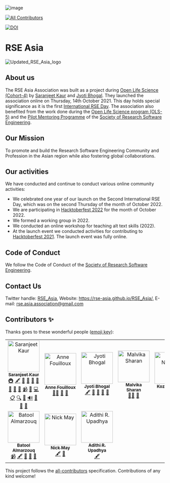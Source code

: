 ![image](https://user-images.githubusercontent.com/28556616/128458681-c11bdd5d-0144-4622-8417-8252449de92f.png)

<!-- ALL-CONTRIBUTORS-BADGE:START - Do not remove or modify this section -->
[![All Contributors](https://img.shields.io/badge/all_contributors-10-orange.svg?style=flat-square)](#contributors-)
<!-- ALL-CONTRIBUTORS-BADGE:END -->

[![DOI](https://zenodo.org/badge/415191235.svg)](https://zenodo.org/badge/latestdoi/415191235)


# RSE Asia

![Updated_RSE_Asia_logo](https://user-images.githubusercontent.com/28556616/157861653-53523101-bf27-4ec5-bc41-9d8633b52559.jpg)


## About us

The RSE Asia Association was built as a project during [Open Life Science (Cohort-4)](https://openlifesci.org/ols-4/projects-participants/) by [Saranjeet Kaur](https://saranjeetkaur.github.io/About-Me/) and [Jyoti Bhogal](https://github.com/jyoti-bhogal). They launched the association online on Thursday, 14th October 2021. This day holds special significance as it is the first [International RSE Day](https://researchsoftware.org/council/intl-rse-day.html). The association also benefited from the work done during the [Open Life Science program (OLS-5)](https://openlifesci.org/ols-5/projects-participants/#) and the [Pilot Mentoring Programme](https://society-rse.org/events/pilot-mentoring-programme/) of the [Society of Research Software Engineering](https://society-rse.org/).

## Our Mission

To promote and build the Research Software Engineering Community and Profession in the Asian region while also fostering global collaborations.

## Our activities

We have conducted and continue to conduct various online community activities:
- We celebrated one year of our launch on the Second International RSE Day, which was on the second Thursday of the month of October 2022.
- We are participating in [Hacktoberfest 2022](https://twitter.com/RSE_Asia/status/1575544127219200000?s=20&t=eTrlKiUu2VveIobfhMH9Og) for the month of October 2022.
- We formed a working group in 2022.
- We conducted an online workshop for teaching alt text skills (2022).
- At the launch event we conducted activities for contributing to [Hacktoberfest 2021](https://hacktoberfest.digitalocean.com/). The launch event was fully online.

## Code of Conduct

We follow the Code of Conduct of the [Society of Research Software Engineering](https://society-rse.org/).

## Contact Us
Twitter handle: [RSE_Asia](https://twitter.com/RSE_Asia/), Website: https://rse-asia.github.io/RSE_Asia/, E-mail: rse.asia.association@gmail.com 

## Contributors ✨

Thanks goes to these wonderful people ([emoji key](https://allcontributors.org/docs/en/emoji-key)):

<!-- ALL-CONTRIBUTORS-LIST:START - Do not remove or modify this section -->
<!-- prettier-ignore-start -->
<!-- markdownlint-disable -->
<table>
  <tbody>
    <tr>
      <td align="center"><a href="https://saranjeetkaur.github.io/About-Me/"><img src="https://avatars.githubusercontent.com/u/28556616?v=4?s=100" width="100px;" alt="Saranjeet Kaur"/><br /><sub><b>Saranjeet Kaur</b></sub></a><br /><a href="#infra-SaranjeetKaur" title="Infrastructure (Hosting, Build-Tools, etc)">🚇</a> <a href="#content-SaranjeetKaur" title="Content">🖋</a> <a href="https://github.com/rse-asia/RSE_Asia/commits?author=SaranjeetKaur" title="Documentation">📖</a> <a href="#design-SaranjeetKaur" title="Design">🎨</a> <a href="#ideas-SaranjeetKaur" title="Ideas, Planning, & Feedback">🤔</a> <a href="#maintenance-SaranjeetKaur" title="Maintenance">🚧</a> <a href="#projectManagement-SaranjeetKaur" title="Project Management">📆</a> <a href="https://github.com/rse-asia/RSE_Asia/pulls?q=is%3Apr+reviewed-by%3ASaranjeetKaur" title="Reviewed Pull Requests">👀</a> <a href="#talk-SaranjeetKaur" title="Talks">📢</a> <a href="#video-SaranjeetKaur" title="Videos">📹</a> <a href="https://github.com/rse-asia/RSE_Asia/issues?q=author%3ASaranjeetKaur" title="Bug reports">🐛</a> <a href="https://github.com/rse-asia/RSE_Asia/commits?author=SaranjeetKaur" title="Code">💻</a> <a href="#eventOrganizing-SaranjeetKaur" title="Event Organizing">📋</a> <a href="#fundingFinding-SaranjeetKaur" title="Funding Finding">🔍</a> <a href="#question-SaranjeetKaur" title="Answering Questions">💬</a> <a href="#audio-SaranjeetKaur" title="Audio">🔊</a> <a href="#promotion-SaranjeetKaur" title="Promotion">📣</a> <a href="#research-SaranjeetKaur" title="Research">🔬</a> <a href="#tool-SaranjeetKaur" title="Tools">🔧</a></td>
      <td align="center"><a href="http://www.mn.uio.no/geo/english/people/adm/annefou/"><img src="https://avatars.githubusercontent.com/u/8168508?v=4?s=100" width="100px;" alt="Anne Fouilloux"/><br /><sub><b>Anne Fouilloux</b></sub></a><br /><a href="#mentoring-annefou" title="Mentoring">🧑‍🏫</a> <a href="https://github.com/rse-asia/RSE_Asia/pulls?q=is%3Apr+reviewed-by%3Aannefou" title="Reviewed Pull Requests">👀</a> <a href="#question-annefou" title="Answering Questions">💬</a></td>
      <td align="center"><a href="https://github.com/jyoti-bhogal"><img src="https://avatars.githubusercontent.com/u/68017009?v=4?s=100" width="100px;" alt="Jyoti Bhogal"/><br /><sub><b>Jyoti Bhogal</b></sub></a><br /><a href="#content-jyoti-bhogal" title="Content">🖋</a> <a href="#ideas-jyoti-bhogal" title="Ideas, Planning, & Feedback">🤔</a> <a href="#promotion-jyoti-bhogal" title="Promotion">📣</a> <a href="#research-jyoti-bhogal" title="Research">🔬</a> <a href="https://github.com/rse-asia/RSE_Asia/pulls?q=is%3Apr+reviewed-by%3Ajyoti-bhogal" title="Reviewed Pull Requests">👀</a></td>
      <td align="center"><a href="http://malvikasharan.github.io/"><img src="https://avatars.githubusercontent.com/u/5370471?v=4?s=100" width="100px;" alt="Malvika Sharan"/><br /><sub><b>Malvika Sharan</b></sub></a><br /><a href="#mentoring-malvikasharan" title="Mentoring">🧑‍🏫</a> <a href="#ideas-malvikasharan" title="Ideas, Planning, & Feedback">🤔</a></td>
      <td align="center"><a href="https://github.com/kozo2"><img src="https://avatars.githubusercontent.com/u/12192?v=4?s=100" width="100px;" alt="Kozo Nishida"/><br /><sub><b>Kozo Nishida</b></sub></a><br /><a href="#translation-kozo2" title="Translation">🌍</a> <a href="#blog-kozo2" title="Blogposts">📝</a></td>
      <td align="center"><a href="https://www.usit.uio.no/english/about/organisation/rc/dcm/staff/naoeta/index.html"><img src="https://avatars.githubusercontent.com/u/56588774?v=4?s=100" width="100px;" alt="Naoe Tatara"/><br /><sub><b>Naoe Tatara</b></sub></a><br /><a href="https://github.com/rse-asia/RSE_Asia/pulls?q=is%3Apr+reviewed-by%3Anaoe-tatara" title="Reviewed Pull Requests">👀</a> <a href="#question-naoe-tatara" title="Answering Questions">💬</a></td>
      <td align="center"><a href="http://radifar.github.io"><img src="https://avatars.githubusercontent.com/u/11450417?v=4?s=100" width="100px;" alt="Muhammad Radifar"/><br /><sub><b>Muhammad Radifar</b></sub></a><br /><a href="#content-radifar" title="Content">🖋</a></td>
    </tr>
    <tr>
      <td align="center"><a href="https://batool-almarzouq.netlify.app/"><img src="https://avatars.githubusercontent.com/u/53487593?v=4?s=100" width="100px;" alt="Batool Almarzouq"/><br /><sub><b>Batool Almarzouq</b></sub></a><br /><a href="#video-BatoolMM" title="Videos">📹</a> <a href="#content-BatoolMM" title="Content">🖋</a> <a href="#ideas-BatoolMM" title="Ideas, Planning, & Feedback">🤔</a> <a href="#promotion-BatoolMM" title="Promotion">📣</a> <a href="https://github.com/rse-asia/RSE_Asia/pulls?q=is%3Apr+reviewed-by%3ABatoolMM" title="Reviewed Pull Requests">👀</a></td>
      <td align="center"><a href="https://github.com/nrmay"><img src="https://avatars.githubusercontent.com/u/4125927?v=4?s=100" width="100px;" alt="Nick May"/><br /><sub><b>Nick May</b></sub></a><br /><a href="#content-nrmay" title="Content">🖋</a> <a href="#research-nrmay" title="Research">🔬</a></td>
      <td align="center"><a href="http://adithirugis.rbind.io"><img src="https://avatars.githubusercontent.com/u/63432077?v=4?s=100" width="100px;" alt="Adithi R. Upadhya"/><br /><sub><b>Adithi R. Upadhya</b></sub></a><br /><a href="#content-adithirgis" title="Content">🖋</a></td>
    </tr>
  </tbody>
</table>

<!-- markdownlint-restore -->
<!-- prettier-ignore-end -->

<!-- ALL-CONTRIBUTORS-LIST:END -->

This project follows the [all-contributors](https://github.com/all-contributors/all-contributors) specification. Contributions of any kind welcome!
